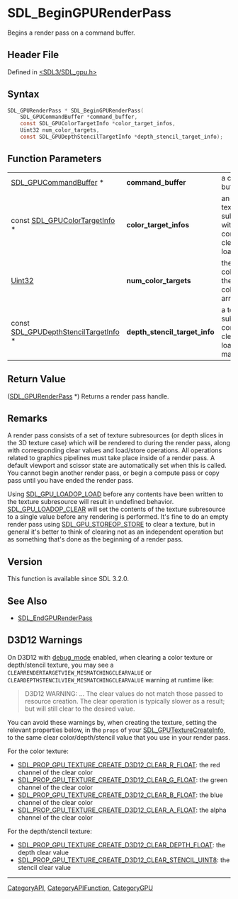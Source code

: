 # SDL_BeginGPURenderPass

Begins a render pass on a command buffer.

## Header File

Defined in [<SDL3/SDL_gpu.h>](https://github.com/libsdl-org/SDL/blob/main/include/SDL3/SDL_gpu.h)

## Syntax

```c
SDL_GPURenderPass * SDL_BeginGPURenderPass(
    SDL_GPUCommandBuffer *command_buffer,
    const SDL_GPUColorTargetInfo *color_target_infos,
    Uint32 num_color_targets,
    const SDL_GPUDepthStencilTargetInfo *depth_stencil_target_info);
```

## Function Parameters

|                                                                        |                               |                                                                                       |
| ---------------------------------------------------------------------- | ----------------------------- | ------------------------------------------------------------------------------------- |
| [SDL_GPUCommandBuffer](SDL_GPUCommandBuffer) *                         | **command_buffer**            | a command buffer.                                                                     |
| const [SDL_GPUColorTargetInfo](SDL_GPUColorTargetInfo) *               | **color_target_infos**        | an array of texture subresources with corresponding clear values and load/store ops.  |
| [Uint32](Uint32)                                                       | **num_color_targets**         | the number of color targets in the color_target_infos array.                          |
| const [SDL_GPUDepthStencilTargetInfo](SDL_GPUDepthStencilTargetInfo) * | **depth_stencil_target_info** | a texture subresource with corresponding clear value and load/store ops, may be NULL. |

## Return Value

([SDL_GPURenderPass](SDL_GPURenderPass) *) Returns a render pass handle.

## Remarks

A render pass consists of a set of texture subresources (or depth slices in
the 3D texture case) which will be rendered to during the render pass,
along with corresponding clear values and load/store operations. All
operations related to graphics pipelines must take place inside of a render
pass. A default viewport and scissor state are automatically set when this
is called. You cannot begin another render pass, or begin a compute pass or
copy pass until you have ended the render pass.

Using [SDL_GPU_LOADOP_LOAD](SDL_GPU_LOADOP_LOAD) before any contents have
been written to the texture subresource will result in undefined behavior.
[SDL_GPU_LOADOP_CLEAR](SDL_GPU_LOADOP_CLEAR) will set the contents of the
texture subresource to a single value before any rendering is performed.
It's fine to do an empty render pass using
[SDL_GPU_STOREOP_STORE](SDL_GPU_STOREOP_STORE) to clear a texture, but in
general it's better to think of clearing not as an independent operation
but as something that's done as the beginning of a render pass.

## Version

This function is available since SDL 3.2.0.

## See Also

- [SDL_EndGPURenderPass](SDL_EndGPURenderPass)


## D3D12 Warnings

On D3D12 with [debug_mode](SDL_CreateGPUDevice#function-parameters) enabled,
when clearing a color texture or depth/stencil texture, you may see a
`CLEARRENDERTARGETVIEW_MISMATCHINGCLEARVALUE` or
`CLEARDEPTHSTENCILVIEW_MISMATCHINGCLEARVALUE` warning at runtime like:

> D3D12 WARNING: ... The clear values do not match those passed to resource
> creation. The clear operation is typically slower as a result; but will
> still clear to the desired value.

You can avoid these warnings by, when creating the texture, setting the relevant
properties below, in the `props` of your [SDL_GPUTextureCreateInfo](SDL_GPUTextureCreateInfo),
to the same clear color/depth/stencil value that you use in your render pass.

For the color texture:

- [SDL_PROP_GPU_TEXTURE_CREATE_D3D12_CLEAR_R_FLOAT](SDL_PROP_GPU_TEXTURE_CREATE_D3D12_CLEAR_R_FLOAT): the red channel of the clear color
- [SDL_PROP_GPU_TEXTURE_CREATE_D3D12_CLEAR_G_FLOAT](SDL_PROP_GPU_TEXTURE_CREATE_D3D12_CLEAR_G_FLOAT): the green channel of the clear color
- [SDL_PROP_GPU_TEXTURE_CREATE_D3D12_CLEAR_B_FLOAT](SDL_PROP_GPU_TEXTURE_CREATE_D3D12_CLEAR_B_FLOAT): the blue channel of the clear color
- [SDL_PROP_GPU_TEXTURE_CREATE_D3D12_CLEAR_A_FLOAT](SDL_PROP_GPU_TEXTURE_CREATE_D3D12_CLEAR_A_FLOAT): the alpha channel of the clear color

For the depth/stencil texture:

- [SDL_PROP_GPU_TEXTURE_CREATE_D3D12_CLEAR_DEPTH_FLOAT](SDL_PROP_GPU_TEXTURE_CREATE_D3D12_CLEAR_DEPTH_FLOAT): the depth clear value
- [SDL_PROP_GPU_TEXTURE_CREATE_D3D12_CLEAR_STENCIL_UINT8](SDL_PROP_GPU_TEXTURE_CREATE_D3D12_CLEAR_STENCIL_UINT8): the stencil clear value

----
[CategoryAPI](CategoryAPI), [CategoryAPIFunction](CategoryAPIFunction), [CategoryGPU](CategoryGPU)

